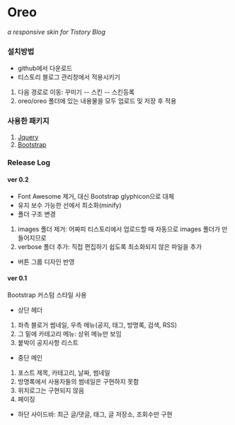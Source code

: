 # Oreo
_a responsive skin for Tistory Blog_

### 설치방법
* github에서 다운로드
* 티스토리 블로그 관리창에서 적용시키기
 1. 다음 경로로 이동: 꾸미기 -- 스킨 -- 스킨등록
 2. oreo/oreo 폴더에 있는 내용물을 모두 업로드 및 저장 후 적용

### 사용한 패키지
1. [Jquery](https://jquery.com)
2. [Bootstrap](http://getbootstrap.com)

### Release Log
#### ver 0.2
* Font Awesome 제거, 대신 Bootstrap glyphicon으로 대체
* 유지 보수 가능한 선에서 최소화(minify)
* 폴더 구조 변경
 1. images 폴더 제거: 어짜피 티스토리에서 업로드할 때 자동으로 images 폴더가 만들어지므로
 2. verbose 폴더 추가: 직접 편집하기 쉽도록 최소화되지 않은 파일을 추가
* 버튼 그룹 디자인 반영

#### ver 0.1
Bootstrap 커스텀 스타일 사용
* 상단 헤더
 1. 좌측 블로거 썸네일, 우측 메뉴(공지, 태그, 방명록, 검색, RSS)
 2. 그 밑에 카테고리 메뉴: 상위 메뉴만 보임
 3. 붙박이 공지사항 리스트
* 중단 메인
 1. 포스트 제목, 카테고리, 날짜, 썸네일
 2. 방명록에서 사용자들의 썸네일은 구현하지 못함
 3. 위치로그는 구현되지 않음
 4. 페이징
* 하단 사이드바: 최근 글/댓글, 태그, 글 저장소, 조회수만 구현

